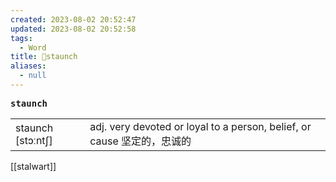 ```yaml
---
created: 2023-08-02 20:52:47
updated: 2023-08-02 20:52:58
tags:
  - Word
title: 📖staunch
aliases:
  - null
---
```


<pre><strong>staunch</strong></pre>
|   |   |
|---|---|
|staunch [stɔːntʃ]|adj. very devoted or loyal to a person, belief, or cause 坚定的，忠诚的|
[[stalwart]]